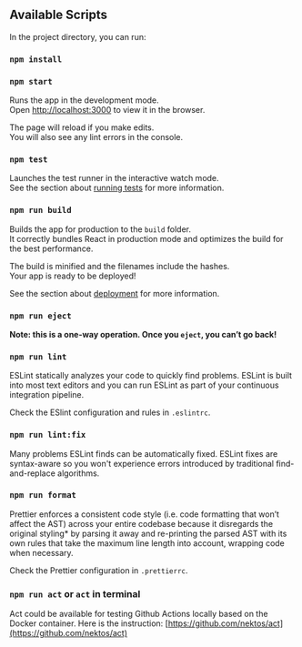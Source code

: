 
## Available Scripts

In the project directory, you can run:

### `npm install`

### `npm start`

Runs the app in the development mode.\
Open [http://localhost:3000](http://localhost:3000) to view it in the browser.

The page will reload if you make edits.\
You will also see any lint errors in the console.

### `npm test`

Launches the test runner in the interactive watch mode.\
See the section about [running tests](https://facebook.github.io/create-react-app/docs/running-tests) for more information.

### `npm run build`

Builds the app for production to the `build` folder.\
It correctly bundles React in production mode and optimizes the build for the best performance.

The build is minified and the filenames include the hashes.\
Your app is ready to be deployed!

See the section about [deployment](https://facebook.github.io/create-react-app/docs/deployment) for more information.

### `npm run eject`

**Note: this is a one-way operation. Once you `eject`, you can’t go back!**

### `npm run lint`

ESLint statically analyzes your code to quickly find problems. ESLint is built into most text editors and you can run ESLint as part of your continuous integration pipeline.

Check the ESlint configuration and rules in `.eslintrc`.


### `npm run lint:fix`

Many problems ESLint finds can be automatically fixed. ESLint fixes are syntax-aware so you won't experience errors introduced by traditional find-and-replace algorithms.

### `npm run format`

Prettier enforces a consistent code style (i.e. code formatting that won’t affect the AST) across your entire codebase because it disregards the original styling* by parsing it away and re-printing the parsed AST with its own rules that take the maximum line length into account, wrapping code when necessary.

Check the Prettier configuration in `.prettierrc`.


### `npm run act` or `act` in terminal

Act could be available for testing Github Actions locally based on the Docker container.
Here is the instruction: [https://github.com/nektos/act](https://github.com/nektos/act)
